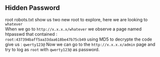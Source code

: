 
## Hidden Password

root robots.txt show us two new root to explore, here we are looking to ```whatever```   
When we go to ```http://x.x.x.x/whatever``` we observe a page named htpasswd that contained :   
```root:437394baff5aa33daa618be47b75cb49```
using MD5 to decrypte the code give us : ```qwerty123@```
Now we can go to the ```http://x.x.x.x/admin``` page and try to log as  ```root```
with ```qwerty123@``` as password.   
